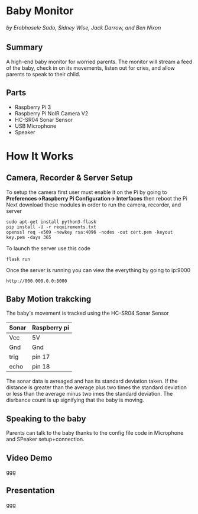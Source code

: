 # Baby Monitor
######  by Erobhosele Sado, Sidney Wise, Jack Darrow, and  Ben Nixon  

## Summary
A high-end baby monitor for worried parents. The monitor will stream a feed of the baby, check in on its movements, listen out for cries, and allow parents to speak to their child.

## Parts
- Raspberry Pi 3 
- Raspberry Pi NoIR Camera V2
- HC-SR04 Sonar Sensor
- USB Microphone
- Speaker 

# How It Works
## Camera, Recorder & Server Setup 
To setup the camera first user must enable it on the Pi by going to **Preferences->Raspberry Pi Configuration-> Interfaces**
then reboot the Pi
Next download these modules in order to run the camera, recorder, and server
```
sudo apt-get install python3-flask
pip install -U -r requirements.txt
openssl req -x509 -newkey rsa:4096 -nodes -out cert.pem -keyout key.pem -days 365

```
To launch the server use this code
```
flask run
```
Once the server is running you can view the everything by going to ip:9000
```
http://000.000.0.0:8000
```
## Baby Motion trakcking

The baby's movement is tracked using the HC-SR04 Sonar Sensor

| Sonar  | Raspberry pi |
| ------------- | ------------- |
| Vcc  | 5V |
| Gnd | Gnd |
| trig | pin 17 |
| echo | pin 18  |

The sonar data is avreaged and has its standard deviation taken. 
If the distance is greater than the average plus two times the standard deviation or
less than the average minus two imes the standard deviation. 
The disrbance count is up signifying that the baby is moving.

## Speaking to the baby
Parents can talk to the baby thanks to the config file code in Microphone and SPeaker setup+connection.


## Video Demo
ggg

## Presentation
ggg
